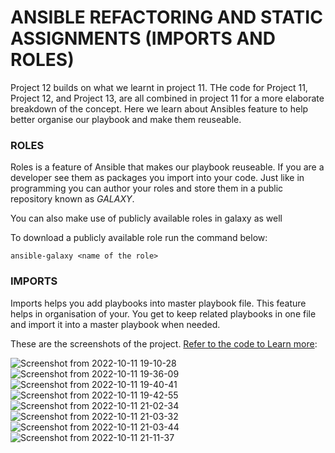# ANSIBLE REFACTORING AND STATIC ASSIGNMENTS (IMPORTS AND ROLES)

Project 12 builds on what we learnt in project 11. THe code for Project 11, Project 12, and Project 13, are all combined in project 11 for a more elaborate breakdown of the concept. Here we learn about Ansibles feature to help better organise our playbook and make them reuseable.


### ROLES

Roles is a feature of Ansible that makes our playbook reuseable. If you are a developer see them as packages you import into your code. Just like in programming you can author your roles and store them in a public repository known as *GALAXY*.
 
You can also make use of publicly available roles in galaxy as well


To download a publicly available role run the command below:


 `ansible-galaxy <name of the role>`
 
 
### IMPORTS

Imports helps you add playbooks into master playbook file. This feature helps in organisation of your. You get to keep related playbooks in one file and import it into a master playbook when needed.


These are the screenshots of the project. [Refer to the code to Learn more](https://github.com/obusorezekiel/ansible-config-mgt):



![Screenshot from 2022-10-11 19-10-28](https://user-images.githubusercontent.com/23356682/195304268-eb9a0c15-6925-40f5-841a-5e25ee1887fa.png)
![Screenshot from 2022-10-11 19-36-09](https://user-images.githubusercontent.com/23356682/195304272-77c95064-d63e-417a-847d-13922b9f851f.png)
![Screenshot from 2022-10-11 19-40-41](https://user-images.githubusercontent.com/23356682/195304277-d5d91ac2-0647-4ea1-a2f1-71590d3941ea.png)
![Screenshot from 2022-10-11 19-42-55](https://user-images.githubusercontent.com/23356682/195304284-4165db88-7106-4662-8b70-3999cc6d1741.png)
![Screenshot from 2022-10-11 21-02-34](https://user-images.githubusercontent.com/23356682/195304298-bbcfe2ec-2671-4a10-b45b-6a184b260385.png)
![Screenshot from 2022-10-11 21-03-32](https://user-images.githubusercontent.com/23356682/195304304-91d223c4-4159-4818-aeee-d8e0dd2f3683.png)
![Screenshot from 2022-10-11 21-03-44](https://user-images.githubusercontent.com/23356682/195304311-be4f5460-ad71-4f15-8f93-1ed8b7ce2e10.png)
![Screenshot from 2022-10-11 21-11-37](https://user-images.githubusercontent.com/23356682/195304314-bf043795-c5f1-4fe6-aa1f-62e6a10be2fb.png)


